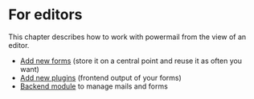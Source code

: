 # For editors

This chapter describes how to work with powermail from the view of an editor.

* [Add new forms](AddNewForms.md) (store it on a central point and reuse it as often you want)
* [Add new plugins](AddNewPlugins.md) (frontend output of your forms)
* [Backend module](BackendModule.md) to manage mails and forms
